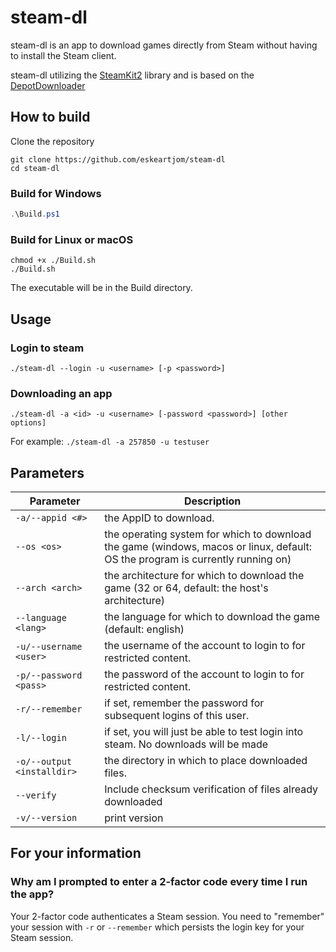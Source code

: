 steam-dl
===============
steam-dl is an app to download games directly from Steam without having to install the Steam client.

steam-dl utilizing the [SteamKit2](https://github.com/SteamRE/SteamKit) library and is based on the [DepotDownloader](https://github.com/SteamRE/DepotDownloader)

## How to build

Clone the repository

```shell
git clone https://github.com/eskeartjom/steam-dl
cd steam-dl
```

### Build for Windows

```powershell
.\Build.ps1
```

### Build for Linux or macOS

```shell
chmod +x ./Build.sh
./Build.sh
```

The executable will be in the Build directory.

## Usage

### Login to steam
```shell
./steam-dl --login -u <username> [-p <password>]
```


### Downloading an app
```shell
./steam-dl -a <id> -u <username> [-password <password>] [other options]
```

For example: `./steam-dl -a 257850 -u testuser`

## Parameters

Parameter                   | Description
--------------------------- | -----------
`-a/--appid <#>`		    | the AppID to download.
`--os <os>`				    | the operating system for which to download the game (windows, macos or linux, default: OS the program is currently running on)
`--arch <arch>`		        | the architecture for which to download the game (32 or 64, default: the host's architecture)
`--language <lang>`		    | the language for which to download the game (default: english)
`-u/--username <user>`	    | the username of the account to login to for restricted content.
`-p/--password <pass>`	    | the password of the account to login to for restricted content.
`-r/--remember`	            | if set, remember the password for subsequent logins of this user.
`-l/--login`	            | if set, you will just be able to test login into steam. No downloads will be made
`-o/--output <installdir>`  | the directory in which to place downloaded files.
`--verify`				    | Include checksum verification of files already downloaded
`-v/--version`              | print version

## For your information

### Why am I prompted to enter a 2-factor code every time I run the app?
Your 2-factor code authenticates a Steam session. You need to "remember" your session with `-r` or `--remember` which persists the login key for your Steam session.
